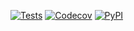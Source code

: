 [![Tests](https://github.com/rossmoffat/lconrg/workflows/Tests/badge.svg)](https://github.com/rossmoffat/lconrg/actions?workflow=Tests)
[![Codecov](https://codecov.io/gh/rossmoffat/lconrg/branch/master/graph/badge.svg)](https://codecov.io/gh/rossmoffat/lconrg)
[![PyPI](https://img.shields.io/pypi/v/lconrg.svg)](https://pypi.org/project/lconrg/)
